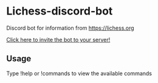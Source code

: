 # Lichess-discord-bot
Discord bot for information from https://lichess.org

[Click here to invite the bot to your server!](https://discord.com/api/oauth2/authorize?client_id=707287095911120968&permissions=52224&scope=bot)

## Usage
Type !help or !commands to view the available commands
